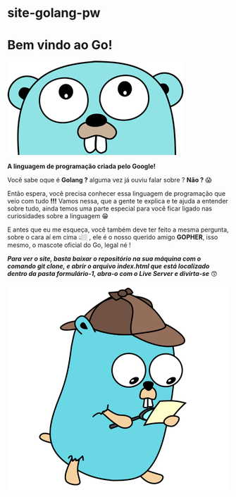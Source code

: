 # site-golang-pw

<h1>Bem vindo ao Go!</h1>
<img src="/img/mascote-2.png">

**A linguagem de programação criada pelo Google!**

Você sabe oque é **Golang ?** alguma vez já ouviu falar sobre ? **Não ?** 😱

Então espera, você precisa conhecer essa linguagem de programação que veio com tudo **!!!**
 Vamos nessa, que a gente te explica e te ajuda a entender sobre tudo, ainda temos uma parte especial para você ficar ligado nas curiosidades sobre a linguagem 😁 

E antes que eu me esqueça, você também deve ter feito a mesma pergunta, sobre o cara aí em cima 👆🏼 , ele é o nosso querido amigo **GOPHER**, isso mesmo, o mascote oficial do Go, legal né !


***Para ver o site, basta baixar o repositório na sua máquina com o comando git clone, e abrir o arquivo index.html que está localizado dentro da pasta formulário-1, abra-o com o Live Server e divirta-se***  😙  


   <img src="/img/gopher-detetive.png">
